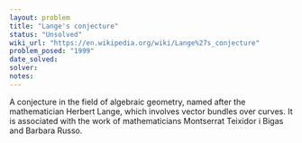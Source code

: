 ```yaml
---
layout: problem
title: "Lange's conjecture"
status: "Unsolved"
wiki_url: "https://en.wikipedia.org/wiki/Lange%27s_conjecture"
problem_posed: "1999"
date_solved:
solver:
notes:
---
```

A conjecture in the field of algebraic geometry, named after the mathematician Herbert Lange, which involves vector bundles over curves. It is associated with the work of mathematicians Montserrat Teixidor i Bigas and Barbara Russo.